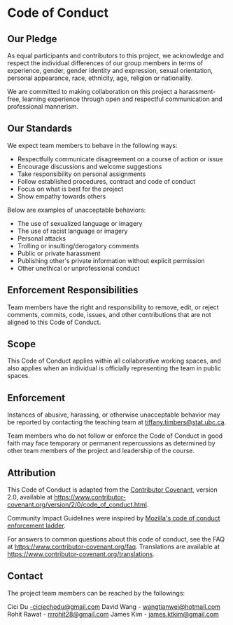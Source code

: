 # Code of Conduct

## Our Pledge

As equal participants and contributors to this project, we acknowledge and respect the individual differences of our group members 
in terms of experience, gender, gender identity and expression, sexual orientation, personal appearance, race, ethnicity, age, religion or nationality. 

We are committed to making collaboration on this project a harassment-free, learning experience through open and respectful 
communication and professional mannerism.


## Our Standards

We expect team members to behave in the following ways:
* Respectfully communicate disagreement on a course of action or issue
* Encourage discussions and welcome suggestions
* Take responsibility on personal assignments 
* Follow established procedures, contract and code of conduct 
* Focus on what is best for the project
* Show empathy towards others

Below are examples of unacceptable behaviors: 
* The use of sexualized language or imagery
* The use of racist language or imagery
* Personal attacks
* Trolling or insulting/derogatory comments
* Public or private harassment
* Publishing other's private information without explicit permission
* Other unethical or unprofessional conduct


## Enforcement Responsibilities

Team members have the right and responsibility to remove, edit, or reject comments, commits, code, issues, 
and other contributions that are not aligned to this Code of Conduct.

## Scope

This Code of Conduct applies within all collaborative working spaces, and also applies when
an individual is officially representing the team in public spaces.

## Enforcement

Instances of abusive, harassing, or otherwise unacceptable behavior may be reported by 
contacting the teaching team at tiffany.timbers@stat.ubc.ca. 

Team members who do not follow or enforce 
the Code of Conduct in good faith may face temporary or permanent repercussions as determined by other 
team members of the project and leadership of the course.


## Attribution

This Code of Conduct is adapted from the [Contributor Covenant][homepage],
version 2.0, available at
https://www.contributor-covenant.org/version/2/0/code_of_conduct.html.

Community Impact Guidelines were inspired by [Mozilla's code of conduct
enforcement ladder](https://github.com/mozilla/diversity).

[homepage]: https://www.contributor-covenant.org

For answers to common questions about this code of conduct, see the FAQ at
https://www.contributor-covenant.org/faq. Translations are available at
https://www.contributor-covenant.org/translations.

## Contact

The project team members can be reached by the followings: 

Cici Du -ciciechodu@gmail.com
David Wang - wangtianwei@hotmail.com
Rohit Rawat - rrrohit28@gmail.com
James Kim - james.ktkim@gmail.com
